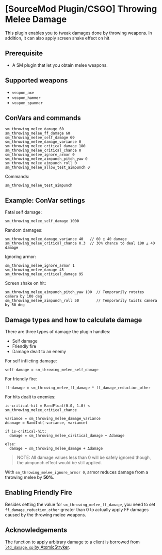 
# [SourceMod Plugin/CSGO] Throwing Melee Damage

This plugin enables you to tweak damages done by throwing weapons. In addition, it can also apply screen shake effect on hit.


## Prerequisite

- A SM plugin that let you obtain melee weapons.


## Supported weapons

- `weapon_axe`
- `weapon_hammer`
- `weapon_spanner`


## ConVars and commands

```
sm_throwing_melee_damage 60
sm_throwing_melee_ff_damage 60
sm_throwing_melee_self_damage 60
sm_throwing_melee_damage_variance 0
sm_throwing_melee_critical_damage 180
sm_throwing_melee_critical_chance 0
sm_throwing_melee_ignore_armor 0
sm_throwing_melee_aimpunch_pitch_yaw 0
sm_throwing_melee_aimpunch_roll 0
sm_throwing_melee_allow_test_aimpunch 0
```

Commands:

```
sm_throwing_melee_test_aimpunch
```


## Example: ConVar settings

Fatal self damage:

```
sm_throwing_melee_self_damage 1000
```

Random damages:

```
sm_throwing_melee_damage_variance 40   // 60 ± 40 damage
sm_throwing_melee_critical_chance 0.3  // 30% chance to deal 180 ± 40 damage
```

Ignoring armor:

```
sm_throwing_melee_ignore_armor 1
sm_throwing_melee_damage 45
sm_throwing_melee_critical_damage 95
```

Screen shake on hit:

```
sm_throwing_melee_aimpunch_pitch_yaw 100  // Temporarily rotates camera by 100 deg
sm_throwing_melee_aimpunch_roll 50        // Temporarily twists camera by 50 deg
```


## Damage types and how to calculate damage

There are three types of damage the plugin handles:

- Self damage
- Friendly fire
- Damage dealt to an enemy

For self inflicting damage:

```
self-damage = sm_throwing_melee_self_damage
```

For friendly fire:

```
ff-damage = sm_throwing_melee_ff_damage * ff_damage_reduction_other
```

For hits dealt to enemies:

```
is-critical-hit = RandFloat(0.0, 1.0) < sm_throwing_melee_critical_chance

variance = sm_throwing_melee_damage_variance
Δdamage = RandInt(-variance, variance)

if is-critical-hit:
  damage = sm_throwing_melee_ciritical_damage + Δdamage

else:
  damage = sm_throwing_melee_damage + Δdamage
```

> NOTE: All damage values less than 0 will be safely ignored though, the aimpunch effect would be still applied.

With `sm_throwing_melee_ignore_armor 0`, armor reduces damage from a throwing melee by **50%**.


## Enabling Friendly Fire

Besides setting the value for `sm_throwing_melee_ff_damage`, you need to set `ff_damage_reduction_other` greater than 0 to actually apply FF damages caused by the throwing melee weapons.


## Acknowledgements

The function to apply arbitrary damage to a client is borrowed from [`l4d_damage.sp` by AtomicStryker](https://forums.alliedmods.net/showthread.php?t=116668).
